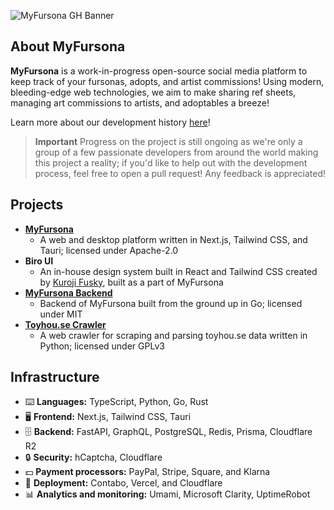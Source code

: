 ![MyFursona GH Banner](https://github.com/MyFursona-Project/.github/assets/94678583/c30748ae-8633-4ea9-978c-cd5a2ffa850a)

## About MyFursona

**MyFursona** is a work-in-progress open-source social media platform to keep track of your fursonas, adopts, and artist commissions! Using modern, bleeding-edge web technologies, we aim to make sharing ref sheets, managing art commissions to artists, and adoptables a breeze!

Learn more about our development history [here][mf-blog]!

> **Important**
> Progress on the project is still ongoing as we're only a group of a few passionate developers from around the world making this project a reality; if you'd like to help out with the development process, feel free to open a pull request! Any feedback is appreciated!

## Projects

- [**MyFursona**][mfw]
  - A web and desktop platform written in Next.js, Tailwind CSS, and Tauri; licensed under Apache-2.0
- **Biro UI**
  - An in-house design system built in React and Tailwind CSS created by [Kuroji Fusky][kf], built as a part of MyFursona
- [**MyFursona Backend**][mfb]
  - Backend of MyFursona built from the ground up in Go; licensed under MIT
- [**Toyhou.se Crawler**][thc]
  - A web crawler for scraping and parsing toyhou.se data written in Python; licensed under GPLv3

## Infrastructure

- ⌨️ **Languages:** TypeScript, Python, Go, Rust
- 🖥️ **Frontend:** Next.js, Tailwind CSS, Tauri
- 🗄️ **Backend:** FastAPI, GraphQL, PostgreSQL, Redis, Prisma, Cloudflare R2
- 🔒 **Security:** hCaptcha, Cloudflare
- 💵 **Payment processors:** PayPal, Stripe, Square, and Klarna
- 🚀 **Deployment:** Contabo, Vercel, and Cloudflare
- 📊 **Analytics and monitoring:** Umami, Microsoft Clarity, UptimeRobot

[mf-blog]: https://blog.kurojifusky.com/post/a-new-chapter-for-myfursona
[mfw]: https://github.com/MyFursona-Project/MyFursona
[mfb]: https://github.com/MyFursona-Project/Backend
[thc]: https://github.com/MyFursona-Project/toyhouse-crawler
[kf]: https://github.com/kuroji-fusky
